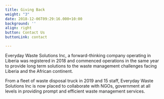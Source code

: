 ```yaml
---
title: Giving Back
weight: "3"
date: 2018-12-06T09:29:16.000+10:00
background: ''
align: right
button: Contact Us
buttonLink: contact

---
```

Everyday Waste Solutions Inc, a forward-thinking company operating in Liberia was registered in 2018 and commenced operations in the same year to provide long term solutions to the waste management challenges facing Liberia and the African continent.

From a fleet of waste disposal truck in 2019 and 15 staff, Everyday Waste Solutions Inc is now placed to collaborate with NGOs, government at all levels in providing prompt and efficient waste management services.